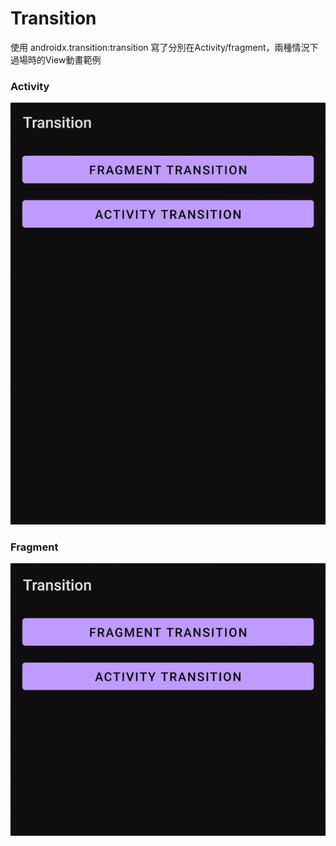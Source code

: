 # Transition
使用 androidx.transition:transition
寫了分別在Activity/fragment，兩種情況下 過場時的View動畫範例

### Activity
![Activity transition](gif/transitionActivity.gif)

### Fragment
![Fragment transition](gif/transitionFragment.gif)